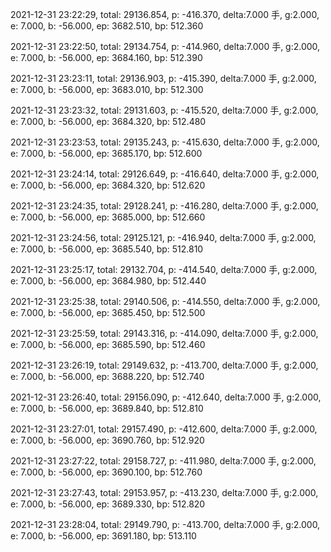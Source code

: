 2021-12-31 23:22:29, total: 29136.854, p: -416.370, delta:7.000 手, g:2.000, e: 7.000, b: -56.000, ep: 3682.510, bp: 512.360

2021-12-31 23:22:50, total: 29134.754, p: -414.960, delta:7.000 手, g:2.000, e: 7.000, b: -56.000, ep: 3684.160, bp: 512.390

2021-12-31 23:23:11, total: 29136.903, p: -415.390, delta:7.000 手, g:2.000, e: 7.000, b: -56.000, ep: 3683.010, bp: 512.300

2021-12-31 23:23:32, total: 29131.603, p: -415.520, delta:7.000 手, g:2.000, e: 7.000, b: -56.000, ep: 3684.320, bp: 512.480

2021-12-31 23:23:53, total: 29135.243, p: -415.630, delta:7.000 手, g:2.000, e: 7.000, b: -56.000, ep: 3685.170, bp: 512.600

2021-12-31 23:24:14, total: 29126.649, p: -416.640, delta:7.000 手, g:2.000, e: 7.000, b: -56.000, ep: 3684.320, bp: 512.620

2021-12-31 23:24:35, total: 29128.241, p: -416.280, delta:7.000 手, g:2.000, e: 7.000, b: -56.000, ep: 3685.000, bp: 512.660

2021-12-31 23:24:56, total: 29125.121, p: -416.940, delta:7.000 手, g:2.000, e: 7.000, b: -56.000, ep: 3685.540, bp: 512.810

2021-12-31 23:25:17, total: 29132.704, p: -414.540, delta:7.000 手, g:2.000, e: 7.000, b: -56.000, ep: 3684.980, bp: 512.440

2021-12-31 23:25:38, total: 29140.506, p: -414.550, delta:7.000 手, g:2.000, e: 7.000, b: -56.000, ep: 3685.450, bp: 512.500

2021-12-31 23:25:59, total: 29143.316, p: -414.090, delta:7.000 手, g:2.000, e: 7.000, b: -56.000, ep: 3685.590, bp: 512.460

2021-12-31 23:26:19, total: 29149.632, p: -413.700, delta:7.000 手, g:2.000, e: 7.000, b: -56.000, ep: 3688.220, bp: 512.740

2021-12-31 23:26:40, total: 29156.090, p: -412.640, delta:7.000 手, g:2.000, e: 7.000, b: -56.000, ep: 3689.840, bp: 512.810

2021-12-31 23:27:01, total: 29157.490, p: -412.600, delta:7.000 手, g:2.000, e: 7.000, b: -56.000, ep: 3690.760, bp: 512.920

2021-12-31 23:27:22, total: 29158.727, p: -411.980, delta:7.000 手, g:2.000, e: 7.000, b: -56.000, ep: 3690.100, bp: 512.760

2021-12-31 23:27:43, total: 29153.957, p: -413.230, delta:7.000 手, g:2.000, e: 7.000, b: -56.000, ep: 3689.330, bp: 512.820

2021-12-31 23:28:04, total: 29149.790, p: -413.700, delta:7.000 手, g:2.000, e: 7.000, b: -56.000, ep: 3691.180, bp: 513.110